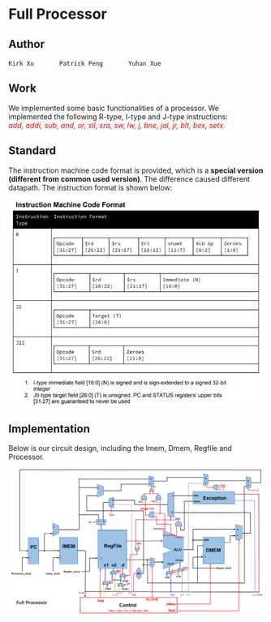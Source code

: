# Full Processor
## Author
    Kirk Xu       Patrick Peng       Yuhan Xue
## Work
We implemented some basic functionalities of a processor. We implemented the following R-type, I-type and J-type instructions:    
<font color=red>_add, addi, sub, and, or, sll, sra, sw, lw, j, bne, jal, jr, blt, bex, setx._</font>   


## Standard
   The instruction machine code format is provided, which is a **special version (different from common used version)**. The difference caused different datapath. The instruction format is shown below:   

   ![](img/instruction.png)

## Implementation

Below is our circuit design, including the Imem, Dmem, Regfile and Processor.

   ![](img/full_processor.png)

 





   